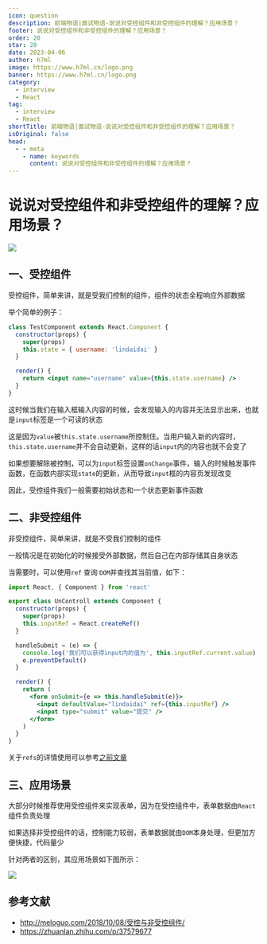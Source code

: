 ```yaml
---
icon: question
description: 前端物语|面试物语-说说对受控组件和非受控组件的理解？应用场景？
footer: 说说对受控组件和非受控组件的理解？应用场景？
order: 20
star: 20
date: 2023-04-06
author: h7ml
image: https://www.h7ml.cn/logo.png
banner: https://www.h7ml.cn/logo.png
category:
  - interview
  - React
tag:
  - interview
  - React
shortTitle: 前端物语|面试物语-说说对受控组件和非受控组件的理解？应用场景？
isOriginal: false
head:
  - - meta
    - name: keywords
      content: 说说对受控组件和非受控组件的理解？应用场景？
---
```


# 说说对受控组件和非受控组件的理解？应用场景？

![](http://static.5ibug.net/vitepress/assets/images/interview/12990fd0-df2f-11eb-ab90-d9ae814b240d.png)

## 一、受控组件

受控组件，简单来讲，就是受我们控制的组件，组件的状态全程响应外部数据

举个简单的例子：

```jsx
class TestComponent extends React.Component {
  constructor(props) {
    super(props)
    this.state = { username: 'lindaidai' }
  }

  render() {
    return <input name="username" value={this.state.username} />
  }
}
```

这时候当我们在输入框输入内容的时候，会发现输入的内容并无法显示出来，也就是`input`标签是一个可读的状态

这是因为`value`被`this.state.username`所控制住。当用户输入新的内容时，`this.state.username`并不会自动更新，这样的话`input`内的内容也就不会变了

如果想要解除被控制，可以为`input`标签设置`onChange`事件，输入的时候触发事件函数，在函数内部实现`state`的更新，从而导致`input`框的内容页发现改变

因此，受控组件我们一般需要初始状态和一个状态更新事件函数

## 二、非受控组件

非受控组件，简单来讲，就是不受我们控制的组件

一般情况是在初始化的时候接受外部数据，然后自己在内部存储其自身状态

当需要时，可以使用`ref` 查询 `DOM`并查找其当前值，如下：

```jsx
import React, { Component } from 'react'

export class UnControll extends Component {
  constructor(props) {
    super(props)
    this.inputRef = React.createRef()
  }

  handleSubmit = (e) => {
    console.log('我们可以获得input内的值为', this.inputRef.current.value)
    e.preventDefault()
  }

  render() {
    return (
      <form onSubmit={e => this.handleSubmit(e)}>
        <input defaultValue="lindaidai" ref={this.inputRef} />
        <input type="submit" value="提交" />
      </form>
    )
  }
}
```

关于`refs`的详情使用可以参考[之前文章](https://mp.weixin.qq.com/s/ZBKWcslVBi0IKQgz7lYzbA)

## 三、应用场景

大部分时候推荐使用受控组件来实现表单，因为在受控组件中，表单数据由`React`组件负责处理

如果选择非受控组件的话，控制能力较弱，表单数据就由`DOM`本身处理，但更加方便快捷，代码量少

针对两者的区别，其应用场景如下图所示：

![](http://static.5ibug.net/vitepress/assets/images/interview/f28aed20-df2f-11eb-ab90-d9ae814b240d.png)

## 参考文献

- <http://meloguo.com/2018/10/08/受控与非受控组件/>
- <https://zhuanlan.zhihu.com/p/37579677>
